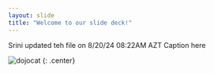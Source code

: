 ```yaml
---
layout: slide
title: "Welcome to our slide deck!"
---
```

Srini updated teh file on 8/20/24 08:22AM AZT 
Caption here

![dojocat](https://octodex.github.com/images/dojocat.jpg)
{: .center}
